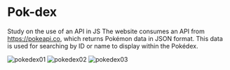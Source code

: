 # Pok-dex
Study on the use of an API in JS
The website consumes an API from https://pokeapi.co, which returns Pokémon data in JSON format. This data is used for searching by ID or name to display within the Pokédex.

![pokedex01](https://github.com/Sparfat/Pok-dex/assets/64151258/0650c933-9bc8-474a-929c-3d10182d13c5)
![pokedex02](https://github.com/Sparfat/Pok-dex/assets/64151258/1808abcc-d363-429d-985d-9260cb2eb197)
![pokedex03](https://github.com/Sparfat/Pok-dex/assets/64151258/b532d54a-0a2a-4262-a476-b409057eb4b6)
